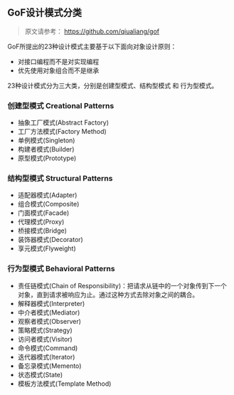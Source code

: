 ## GoF设计模式分类
> 原文请参考： https://github.com/qiualiang/gof

GoF所提出的23种设计模式主要基于以下面向对象设计原则：
* 对接口编程而不是对实现编程
* 优先使用对象组合而不是继承

23种设计模式分为三大类，分别是<red>创建型模式</red>、<red>结构型模式</red> 和 <red>行为型模式</red>。

### 创建型模式 Creational Patterns
* 抽象工厂模式(Abstract Factory)
* 工厂方法模式(Factory Method)
* 单例模式(Singleton)
* 构建者模式(Builder)
* 原型模式(Prototype)

### 结构型模式 Structural Patterns
* 适配器模式(Adapter)
* 组合模式(Composite)
* 门面模式(Facade)
* 代理模式(Proxy)
* 桥接模式(Bridge)
* 装饰器模式(Decorator)
* 享元模式(Flyweight)

### 行为型模式 Behavioral Patterns
* 责任链模式(Chain of Responsibility)：把请求从链中的一个对象传到下一个对象，<red>直到请求被响应为止</red>。通过这种方式去除对象之间的耦合。
* 解释器模式(Interpreter)
* 中介者模式(Mediator)
* 观察者模式(Observer)
* 策略模式(Strategy)
* 访问者模式(Visitor)
* 命令模式(Command)
* 迭代器模式(Iterator)
* 备忘录模式(Memento)
* 状态模式(State)
* 模板方法模式(Template Method)


